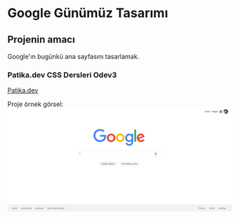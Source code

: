 # Google Günümüz Tasarımı

## Projenin amacı
Google'ın bugünkü ana sayfasını tasarlamak.


### Patika.dev CSS Dersleri Odev3
[Patika.dev](https://app.patika.dev/paths)

Proje örnek görsel:
![örnekgörsel](https://github.com/nihatfurkan/googleodev3/blob/main/assets/ornekprojeresim.png)

